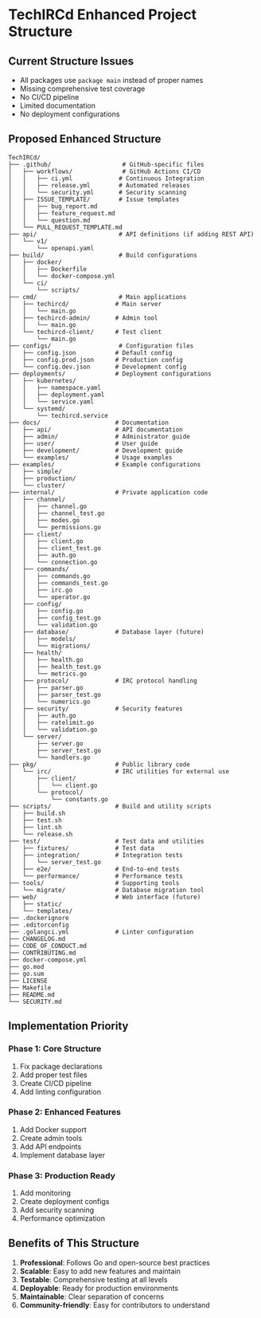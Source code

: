 # TechIRCd Enhanced Project Structure

## Current Structure Issues
- All packages use `package main` instead of proper names
- Missing comprehensive test coverage
- No CI/CD pipeline
- Limited documentation
- No deployment configurations

## Proposed Enhanced Structure

```
TechIRCd/
├── .github/                    # GitHub-specific files
│   ├── workflows/              # GitHub Actions CI/CD
│   │   ├── ci.yml             # Continuous Integration
│   │   ├── release.yml        # Automated releases
│   │   └── security.yml       # Security scanning
│   ├── ISSUE_TEMPLATE/        # Issue templates
│   │   ├── bug_report.md
│   │   ├── feature_request.md
│   │   └── question.md
│   └── PULL_REQUEST_TEMPLATE.md
├── api/                       # API definitions (if adding REST API)
│   └── v1/
│       └── openapi.yaml
├── build/                     # Build configurations
│   ├── docker/
│   │   ├── Dockerfile
│   │   └── docker-compose.yml
│   └── ci/
│       └── scripts/
├── cmd/                       # Main applications
│   ├── techircd/             # Main server
│   │   └── main.go
│   ├── techircd-admin/       # Admin tool
│   │   └── main.go
│   └── techircd-client/      # Test client
│       └── main.go
├── configs/                   # Configuration files
│   ├── config.json           # Default config
│   ├── config.prod.json      # Production config
│   └── config.dev.json       # Development config
├── deployments/              # Deployment configurations
│   ├── kubernetes/
│   │   ├── namespace.yaml
│   │   ├── deployment.yaml
│   │   └── service.yaml
│   └── systemd/
│       └── techircd.service
├── docs/                     # Documentation
│   ├── api/                  # API documentation
│   ├── admin/                # Administrator guide
│   ├── user/                 # User guide
│   ├── development/          # Development guide
│   └── examples/             # Usage examples
├── examples/                 # Example configurations
│   ├── simple/
│   ├── production/
│   └── cluster/
├── internal/                 # Private application code
│   ├── channel/
│   │   ├── channel.go
│   │   ├── channel_test.go
│   │   ├── modes.go
│   │   └── permissions.go
│   ├── client/
│   │   ├── client.go
│   │   ├── client_test.go
│   │   ├── auth.go
│   │   └── connection.go
│   ├── commands/
│   │   ├── commands.go
│   │   ├── commands_test.go
│   │   ├── irc.go
│   │   └── operator.go
│   ├── config/
│   │   ├── config.go
│   │   ├── config_test.go
│   │   └── validation.go
│   ├── database/             # Database layer (future)
│   │   ├── models/
│   │   └── migrations/
│   ├── health/
│   │   ├── health.go
│   │   ├── health_test.go
│   │   └── metrics.go
│   ├── protocol/             # IRC protocol handling
│   │   ├── parser.go
│   │   ├── parser_test.go
│   │   └── numerics.go
│   ├── security/             # Security features
│   │   ├── auth.go
│   │   ├── ratelimit.go
│   │   └── validation.go
│   └── server/
│       ├── server.go
│       ├── server_test.go
│       └── handlers.go
├── pkg/                      # Public library code
│   └── irc/                  # IRC utilities for external use
│       ├── client/
│       │   └── client.go
│       └── protocol/
│           └── constants.go
├── scripts/                  # Build and utility scripts
│   ├── build.sh
│   ├── test.sh
│   ├── lint.sh
│   └── release.sh
├── test/                     # Test data and utilities
│   ├── fixtures/             # Test data
│   ├── integration/          # Integration tests
│   │   └── server_test.go
│   ├── e2e/                  # End-to-end tests
│   └── performance/          # Performance tests
├── tools/                    # Supporting tools
│   └── migrate/              # Database migration tool
├── web/                      # Web interface (future)
│   ├── static/
│   └── templates/
├── .dockerignore
├── .editorconfig
├── .golangci.yml             # Linter configuration
├── CHANGELOG.md
├── CODE_OF_CONDUCT.md
├── CONTRIBUTING.md
├── docker-compose.yml
├── go.mod
├── go.sum
├── LICENSE
├── Makefile
├── README.md
└── SECURITY.md
```

## Implementation Priority

### Phase 1: Core Structure
1. Fix package declarations
2. Add proper test files
3. Create CI/CD pipeline
4. Add linting configuration

### Phase 2: Enhanced Features
1. Add Docker support
2. Create admin tools
3. Add API endpoints
4. Implement database layer

### Phase 3: Production Ready
1. Add monitoring
2. Create deployment configs
3. Add security scanning
4. Performance optimization

## Benefits of This Structure

1. **Professional**: Follows Go and open-source best practices
2. **Scalable**: Easy to add new features and maintain
3. **Testable**: Comprehensive testing at all levels
4. **Deployable**: Ready for production environments
5. **Maintainable**: Clear separation of concerns
6. **Community-friendly**: Easy for contributors to understand
